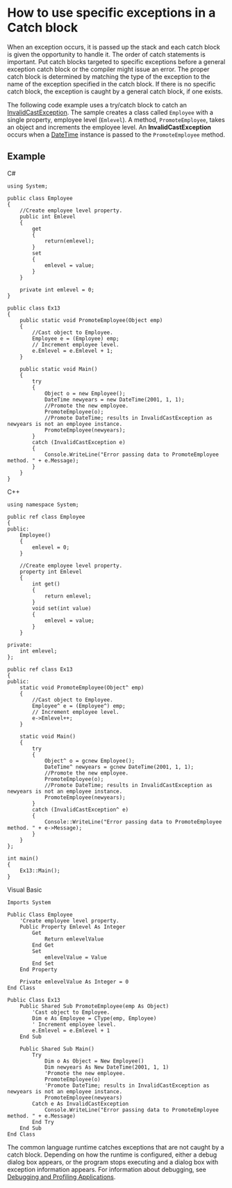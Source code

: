 # How to use specific exceptions in a Catch block

When an exception occurs, it is passed up the stack and each catch block is given the opportunity to handle it. The order of catch statements is important. Put catch blocks targeted to specific exceptions before a general exception catch block or the compiler might issue an error. The proper catch block is determined by matching the type of the exception to the name of the exception specified in the catch block. If there is no specific catch block, the exception is caught by a general catch block, if one exists.

The following code example uses a try/catch block to catch an [InvalidCastException](https://msdn.microsoft.com/library/system.invalidcastexception). The sample creates a class called `Employee` with a single property, employee level (`Emlevel`). A method, `PromoteEmployee`, takes an object and increments the employee level. An **InvalidCastException** occurs when a [DateTime](https://msdn.microsoft.com/library/system.datetime) instance is passed to the `PromoteEmployee` method.

## Example

C#
```
using System;

public class Employee
{
    //Create employee level property.
    public int Emlevel
    {
        get
        {
            return(emlevel);
        }
        set
        {
            emlevel = value;
        }
    }

    private int emlevel = 0;
}

public class Ex13
{
    public static void PromoteEmployee(Object emp)
    {
        //Cast object to Employee.
        Employee e = (Employee) emp;
        // Increment employee level.
        e.Emlevel = e.Emlevel + 1;
    }

    public static void Main()
    {
        try
        {
            Object o = new Employee();
            DateTime newyears = new DateTime(2001, 1, 1);
            //Promote the new employee.
            PromoteEmployee(o);
            //Promote DateTime; results in InvalidCastException as newyears is not an employee instance.
            PromoteEmployee(newyears);
        }
        catch (InvalidCastException e)
        {
            Console.WriteLine("Error passing data to PromoteEmployee method. " + e.Message);
        }
    }
}
```

C++
```
using namespace System;

public ref class Employee
{
public:
    Employee()
    {
        emlevel = 0;
    }

    //Create employee level property.
    property int Emlevel
    {
        int get()
        {
            return emlevel;
        }
        void set(int value)
        {
            emlevel = value;
        }
    }

private:
    int emlevel;
};

public ref class Ex13
{
public:
    static void PromoteEmployee(Object^ emp)
    {
        //Cast object to Employee.
        Employee^ e = (Employee^) emp;
        // Increment employee level.
        e->Emlevel++;
    }

    static void Main()
    {
        try
        {
            Object^ o = gcnew Employee();
            DateTime^ newyears = gcnew DateTime(2001, 1, 1);
            //Promote the new employee.
            PromoteEmployee(o);
            //Promote DateTime; results in InvalidCastException as newyears is not an employee instance.
            PromoteEmployee(newyears);
        }
        catch (InvalidCastException^ e)
        {
            Console::WriteLine("Error passing data to PromoteEmployee method. " + e->Message);
        }
    }
};

int main()
{
    Ex13::Main();
}
```

Visual Basic
```
Imports System

Public Class Employee
    'Create employee level property.
    Public Property Emlevel As Integer
        Get
            Return emlevelValue
        End Get
        Set
            emlevelValue = Value
        End Set
    End Property

    Private emlevelValue As Integer = 0
End Class

Public Class Ex13
    Public Shared Sub PromoteEmployee(emp As Object)
        'Cast object to Employee.
        Dim e As Employee = CType(emp, Employee)
        ' Increment employee level.
        e.Emlevel = e.Emlevel + 1
    End Sub

    Public Shared Sub Main()
        Try
            Dim o As Object = New Employee()
            Dim newyears As New DateTime(2001, 1, 1)
            'Promote the new employee.
            PromoteEmployee(o)
            'Promote DateTime; results in InvalidCastException as newyears is not an employee instance.
            PromoteEmployee(newyears)
        Catch e As InvalidCastException
            Console.WriteLine("Error passing data to PromoteEmployee method. " + e.Message)
        End Try
    End Sub
End Class
```

The common language runtime catches exceptions that are not caught by a catch block. Depending on how the runtime is configured, either a debug dialog box appears, or the program stops executing and a dialog box with exception information appears. For information about debugging, see [Debugging and Profiling Applications](https://msdn.microsoft.com/library/7fe0dd2y).
